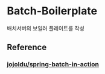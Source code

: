 # Batch-Boilerplate

배치서버의 보일러 플레이트를 작성

## Reference

### [jojoldu/spring-batch-in-action](https://github.com/jojoldu/spring-batch-in-action)
